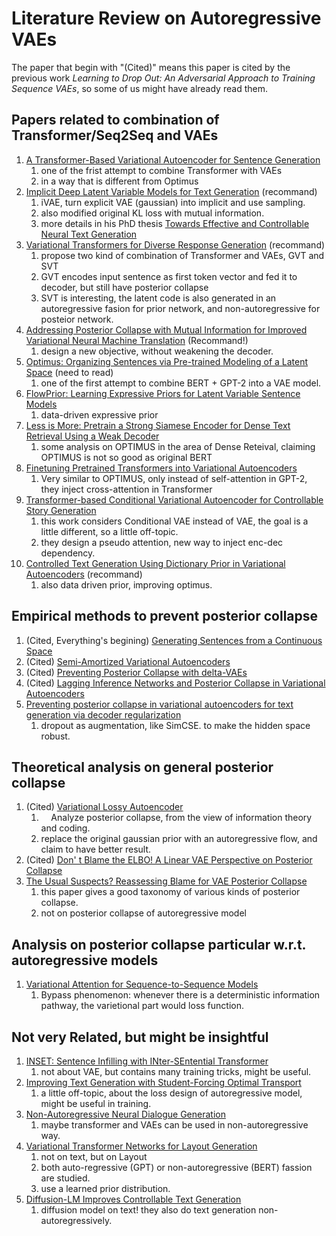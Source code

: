 # Literature Review on Autoregressive VAEs

The paper that begin with "(Cited)" means this paper is cited by the previous work *Learning to Drop Out: An Adversarial Approach to Training Sequence VAEs*, so some of us might have already read them.

## Papers related to combination of Transformer/Seq2Seq and VAEs
1. [A Transformer-Based Variational Autoencoder for Sentence Generation](https://ieeexplore.ieee.org/document/8852155)
   1. one of the frist attempt to combine Transformer with VAEs
   2. in a way that is different from Optimus
2. [Implicit Deep Latent Variable Models for Text Generation](http://arxiv.org/abs/1908.11527) (recommand)
   1. iVAE, turn explicit VAE (gaussian) into implicit and use sampling.
   2. also modified original KL loss with mutual information.
   3. more details in his PhD thesis [Towards Effective and Controllable Neural Text Generation](https://www.proquest.com/openview/f6eca04f702304681b11aee1ca8ee531/1?pq-origsite=gscholar&cbl=51922&diss=y)
3. [Variational Transformers for Diverse Response Generation](http://arxiv.org/abs/2003.12738) (recommand)
   1. propose two kind of combination of Transformer and VAEs, GVT and SVT
   2. GVT encodes input sentence as first token vector and fed it to decoder, but still have posterior collapse
   3. SVT is interesting, the latent code is also generated in an autoregressive fasion for prior network, and non-autoregressive for posteior network.
4. [Addressing Posterior Collapse with Mutual Information for Improved Variational Neural Machine Translation](https://aclanthology.org/2020.acl-main.753) (Recommand!)
   1. design a new objective, without weakening the decoder.
5. [Optimus: Organizing Sentences via Pre-trained Modeling of a Latent Space](http://arxiv.org/abs/2004.04092) (need to read)
   1. one of the first attempt to combine BERT + GPT-2 into a VAE model.
6. [FlowPrior: Learning Expressive Priors for Latent Variable Sentence Models](https://aclanthology.org/2021.naacl-main.259)
   1. data-driven expressive prior
7. [Less is More: Pretrain a Strong Siamese Encoder for Dense Text Retrieval Using a Weak Decoder](https://aclanthology.org/2021.emnlp-main.220)
   1. some analysis on OPTIMUS in the area of Dense Reteival, claiming OPTIMUS is not so good as original BERT
8. [Finetuning Pretrained Transformers into Variational Autoencoders](https://aclanthology.org/2021.insights-1.5)
   1. Very similar to OPTIMUS, only instead of self-attention in GPT-2, they inject cross-attention in Transformer
9. [Transformer-based Conditional Variational Autoencoder for Controllable Story Generation](http://arxiv.org/abs/2101.00828)
   1. this work considers Conditional VAE instead of VAE, the goal is a little different, so a little off-topic.
   2. they design a pseudo attention, new way to inject enc-dec dependency.
10. [Controlled Text Generation Using Dictionary Prior in Variational Autoencoders](https://aclanthology.org/2022.findings-acl.10) (recommand)
    1. also data driven prior, improving optimus. 

## Empirical methods to prevent posterior collapse
1. (Cited, Everything's begining) [Generating Sentences from a Continuous Space](http://arxiv.org/abs/1511.06349) 
2. (Cited) [Semi-Amortized Variational Autoencoders](https://proceedings.mlr.press/v80/kim18e.html) 
3. (Cited) [Preventing Posterior Collapse with delta-VAEs](http://arxiv.org/abs/1901.03416)
4. (Cited) [Lagging Inference Networks and Posterior Collapse in Variational Autoencoders](http://arxiv.org/abs/1901.05534)
5. [Preventing posterior collapse in variational autoencoders for text generation via decoder regularization](http://arxiv.org/abs/2110.14945)
   1. dropout as augmentation, like SimCSE. to make the hidden space robust.

## Theoretical analysis on general posterior collapse
1. (Cited) [Variational Lossy Autoencoder](http://arxiv.org/abs/1611.02731) 
   1.     Analyze posterior collapse, from the view of information theory and coding.
   2. replace the original gaussian prior with an autoregressive flow, and claim to have better result.
2. (Cited) [Don' t Blame the ELBO! A Linear VAE Perspective on Posterior Collapse](https://proceedings.neurips.cc/paper/2019/hash/7e3315fe390974fcf25e44a9445bd821-Abstract.html) 
3. [The Usual Suspects? Reassessing Blame for VAE Posterior Collapse](https://proceedings.mlr.press/v119/dai20c.html)
   1. this paper gives a good taxonomy of various kinds of posterior collapse.
   2. not on posterior collapse of autoregressive model

## Analysis on posterior collapse particular w.r.t. autoregressive models
1. [Variational Attention for Sequence-to-Sequence Models](http://arxiv.org/abs/1712.08207)
   1. Bypass phenomenon: whenever there is a deterministic information pathway, the varietional part would loss function. 




## Not very Related, but might be insightful
1. [INSET: Sentence Infilling with INter-SEntential Transformer](http://arxiv.org/abs/1911.03892)
   1. not about VAE, but contains many training tricks, might be useful.
2. [Improving Text Generation with Student-Forcing Optimal Transport](https://aclanthology.org/2020.emnlp-main.735)
   1. a little off-topic, about the loss design of autoregressive model, might be useful in training.
3. [Non-Autoregressive Neural Dialogue Generation](http://arxiv.org/abs/2002.04250)
   1. maybe transformer and VAEs can be used in non-autoregressive way. 
4. [Variational Transformer Networks for Layout Generation](http://arxiv.org/abs/2104.02416)
   1. not on text, but on Layout
   2. both auto-regressive (GPT) or non-autoregressive (BERT) fassion are studied.
   3. use a learned prior distribution.
5. [Diffusion-LM Improves Controllable Text Generation](http://arxiv.org/abs/2205.14217)
   1. diffusion model on text! they also do text generation non-autoregressively.

